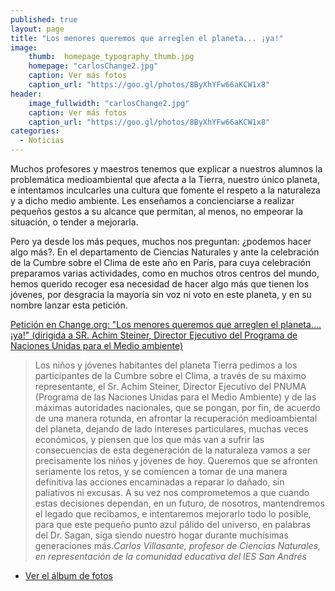 ```yaml
---
published: true
layout: page
title: "Los menores queremos que arreglen el planeta... ¡ya!"
image:
    thumb:  homepage_typography_thumb.jpg
    homepage: "carlosChange2.jpg"
    caption: Ver más fotos
    caption_url: "https://goo.gl/photos/8ByXhYFw66aKCW1x8"
header:
    image_fullwidth: "carlosChange2.jpg"
    caption: Ver más fotos
    caption_url: "https://goo.gl/photos/8ByXhYFw66aKCW1x8"
categories:
  - Noticias
---
```


Muchos profesores y maestros  tenemos que explicar a nuestros alumnos la problemática medioambiental que afecta a la Tierra, nuestro único planeta, e intentamos inculcarles una cultura que fomente el respeto a la naturaleza y a dicho medio ambiente. Les enseñamos a concienciarse a realizar pequeños gestos a su alcance que permitan, al menos, no empeorar la situación, o tender a mejorarla.

Pero ya desde los más peques, muchos nos preguntan: ¿podemos hacer algo más?. En el departamento de Ciencias Naturales y ante la celebración de la Cumbre sobre el Clima de este año en París, para cuya celebración preparamos varias actividades, como en muchos otros centros del mundo, hemos querido recoger esa necesidad de hacer algo más que tienen los jóvenes, por desgracia la mayoría sin voz ni voto en este planeta, y en su nombre lanzar esta petición.

[Petición en Change.org: "Los menores queremos que arreglen el planeta.... ¡ya!" (dirigida a SR. Achim Steiner, Director Ejecutivo del Programa de Naciones Unidas para el Medio ambiente)](https://www.change.org/p/sr-achim-steiner-los-menores-queremos-que-arreglen-el-planeta-ya?recruiter=132782670&utm_source=share_petition&utm_medium=copylink)

> <span class="teaser">Los niños y jóvenes habitantes del planeta Tierra pedimos a los participantes de la Cumbre sobre el Clima, a través de su máximo representante, el Sr. Achim Steiner, Director Ejecutivo del PNUMA (Programa de las Naciones Unidas para el Medio Ambiente) y de las máximas autoridades nacionales, que se pongan, por fin, de acuerdo de una manera rotunda, en afrontar la recuperación medioambiental del planeta, dejando de lado intereses particulares, muchas veces económicos, y piensen que los que más van a sufrir las consecuencias de esta degeneración de la naturaleza vamos a ser precisamente los niños y jóvenes de hoy.  Queremos que se  afronten seriamente los retos, y se comiencen a tomar de una manera definitiva las acciones encaminadas a reparar lo dañado, sin paliativos ni excusas. A su vez nos comprometemos a que cuando estas decisiones dependan, en un futuro, de nosotros, mantendremos el legado que recibamos, e intentaremos mejorarlo todo lo posible, para que este pequeño punto azul pálido del universo, en palabras del Dr. Sagan, siga siendo nuestro hogar durante muchísimas generaciones más.</span><cite>Carlos Villasante, profesor de Ciencias Naturales, en representación de la comunidad educativa del IES San Andrés</cite>

* [Ver el álbum de fotos](https://goo.gl/photos/8ByXhYFw66aKCW1x8)
